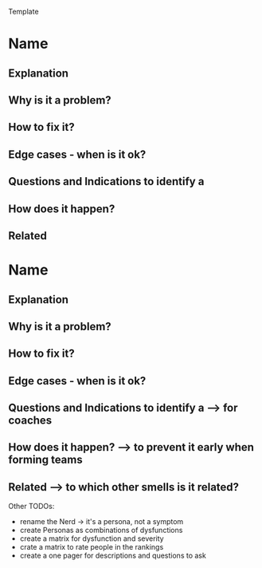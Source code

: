 Template

# Name
## Explanation

## Why is it a problem?

## How to fix it?

## Edge cases - when is it ok?

## Questions and Indications to identify a 

## How does it happen?

## Related


# Name
## Explanation

## Why is it a problem?

## How to fix it?

## Edge cases - when is it ok?

## Questions and Indications to identify a  --> for coaches

## How does it happen? --> to prevent it early when forming teams

## Related --> to which other smells is it related?

Other TODOs:
- rename the Nerd -> it's a persona, not a symptom
- create Personas as combinations of dysfunctions
- create a matrix for dysfunction and severity
- crate a matrix to rate people in the rankings
- create a one pager for descriptions and questions to ask